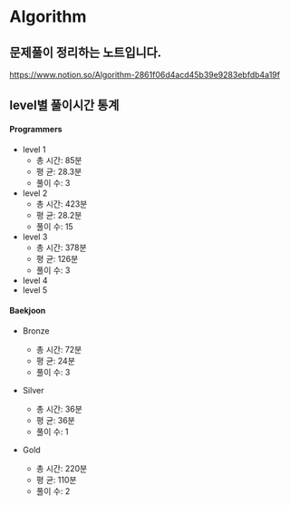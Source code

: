 # Algorithm
## 문제풀이 정리하는 노트입니다.
https://www.notion.so/Algorithm-2861f06d4acd45b39e9283ebfdb4a19f
## level별 풀이시간 통계

#### Programmers
* level 1
  - 총 시간: 85분
  - 평   균: 28.3분
  - 풀이 수: 3
* level 2  
  - 총 시간: 423분
  - 평   균: 28.2분
  - 풀이 수: 15
* level 3  
  - 총 시간: 378분
  - 평   균: 126분
  - 풀이 수: 3
* level 4
* level 5


#### Baekjoon 
* Bronze
  - 총 시간: 72분
  - 평   균: 24분
  - 풀이 수: 3
  
* Silver
  - 총 시간: 36분
  - 평   균: 36분
  - 풀이 수: 1
  
* Gold
  - 총 시간: 220분
  - 평   균: 110분
  - 풀이 수: 2
